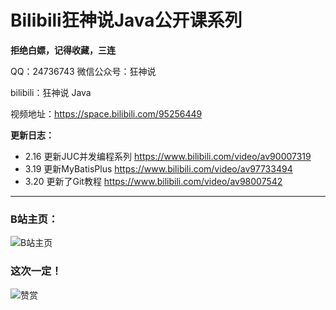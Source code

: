 # Bilibili狂神说Java公开课系列

**拒绝白嫖，记得收藏，三连**

QQ：24736743  微信公众号：狂神说

bilibili：狂神说 Java

视频地址：https://space.bilibili.com/95256449

**更新日志：**

- 2.16  更新JUC并发编程系列 https://www.bilibili.com/video/av90007319
- 3.19  更新MyBatisPlus https://www.bilibili.com/video/av97733494
- 3.20  更新了Git教程 https://www.bilibili.com/video/av98007542

---

### B站主页：

![B站主页](https://images.gitee.com/uploads/images/2020/0322/130928_362ce918_2287834.png "QQ截图20200322130924.png")

### 这次一定！


![赞赏](https://images.gitee.com/uploads/images/2020/0322/131035_d434c4ed_2287834.jpeg "赞赏码.jpg")